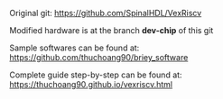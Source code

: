 Original git: https://github.com/SpinalHDL/VexRiscv

Modified hardware is at the branch **dev-chip** of this git

Sample softwares can be found at: https://github.com/thuchoang90/briey_software

Complete guide step-by-step can be found at: https://thuchoang90.github.io/vexriscv.html

